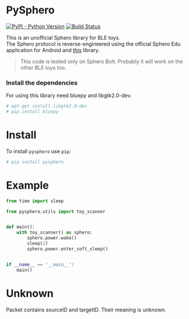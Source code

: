 # PySphero
[![PyPI - Python Version](https://img.shields.io/pypi/pyversions/pysphero.svg)](https://pypi.org/project/pysphero/)
[![Build Status](https://travis-ci.org/EnotYoyo/pysphero.svg?branch=master)](https://travis-ci.org/EnotYoyo/pysphero)

This is an unofficial Sphero library for BLE toys.   
The Sphero protocol is reverse-engineered using the official Sphero Edu application for Android and [this](https://github.com/igbopie/spherov2.js) library. 

> This code is tested only on Sphero Bolt. Probably it will work on the other BLE toys too.

### Install the dependencies
For using this library need bluepy and libgtk2.0-dev.
```bash
# apt-get install libgtk2.0-dev
# pip install bluepy
```

# Install
To install `pysphero` use `pip`:
```bash
# pip install pysphero
```

# Example
```python
from time import sleep

from pysphero.utils import toy_scanner


def main():
    with toy_scanner() as sphero:
        sphero.power.wake()
        sleep(2)
        sphero.power.enter_soft_sleep()


if __name__ == '__main__':
    main()

```

# Unknown
Packet contains sourceID and targetID. Their meaning is unknown.
